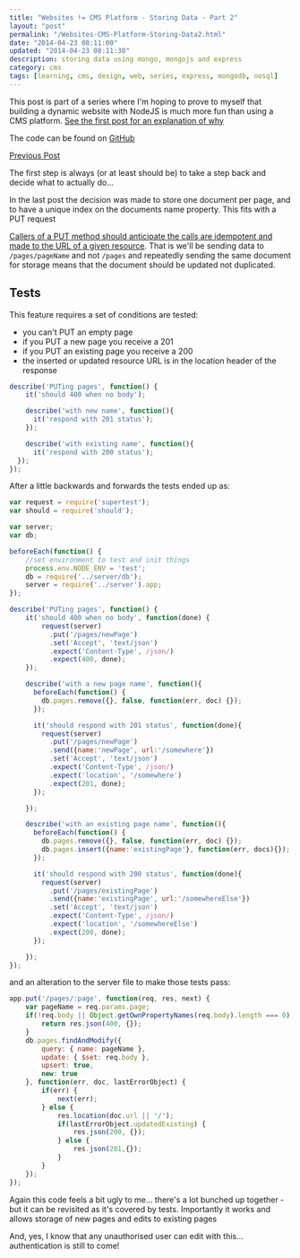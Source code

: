```yaml
--- 
title: "Websites != CMS Platform - Storing Data - Part 2" 
layout: "post" 
permalink: "/Websites-CMS-Platform-Storing-Data2.html" 
date: "2014-04-23 08:11:00"
updated: "2014-04-23 08:11:30" 
description: storing data using mongo, mongojs and express
category: cms
tags: [learning, cms, design, web, series, express, mongodb, nosql]
---
```


This post is part of a series where I'm hoping to prove to myself that building a dynamic website with NodeJS is much more fun than using a CMS platform. [See the first post for an explanation of why](/2014/02/websites-cms.html)

The code can be found on [GitHub](https://github.com/pauldambra/omniclopse)

[Previous Post](/Websites-CMS-Platform-Storing-Data.html)

The first step is always (or at least should be) to take a step back and decide what to actually do...

<!--more-->

In the last post the decision was made to store one document per page, and to have a unique index on the documents name property. This fits with a PUT request

[Callers of a PUT method should anticipate the calls are idempotent and made to the URL of a given resource](http://stackoverflow.com/a/630475/222163). That is we'll be sending data to `/pages/pageName` and not `/pages` and repeatedly sending the same document for storage means that the document should be updated not duplicated.

Tests
-----
This feature requires a set of conditions are tested:
<ul>
	<li>you can't PUT an empty page</li>
	<li>if you PUT a new page you receive a 201</li>
	<li>if you PUT an existing page you receive a 200</li>
	<li>the inserted or updated resource URL is in the location header of the response</li>
</ul>

```js 
describe('PUTing pages', function() {
    it('should 400 when no body');

    describe('with new name', function(){
      it('respond with 201 status');
    });

    describe('with existing name', function(){
      it('respond with 200 status');
  });
});
```

After a little backwards and forwards the tests ended up as:

```js 
var request = require('supertest');
var should = require('should');

var server;
var db;

beforeEach(function() {
    //set environment to test and init things
    process.env.NODE_ENV = 'test'; 
    db = require('../server/db');
    server = require('../server').app;
});

describe('PUTing pages', function() {
    it('should 400 when no body', function(done) {
        request(server)
          .put('/pages/newPage')
          .set('Accept', 'text/json')
          .expect('Content-Type', /json/)
          .expect(400, done);
    });

    describe('with a new page name', function(){
      beforeEach(function() {
        db.pages.remove({}, false, function(err, doc) {});
      });

      it('should respond with 201 status', function(done){
        request(server)
          .put('/pages/newPage')
          .send({name:'newPage', url:'/somewhere'})
          .set('Accept', 'text/json')
          .expect('Content-Type', /json/)
          .expect('location', '/somewhere')
          .expect(201, done);
      });

    });

    describe('with an existing page name', function(){
      beforeEach(function() {
        db.pages.remove({}, false, function(err, doc) {});
        db.pages.insert({name:'existingPage'}, function(err, docs){});
      });

      it('should respond with 200 status', function(done){
        request(server)
          .put('/pages/existingPage')
          .send({name:'existingPage', url:'/somewhereElse'})
          .set('Accept', 'text/json')
          .expect('Content-Type', /json/)
          .expect('location', '/somewhereElse')
          .expect(200, done);
      });

    });
});
```

and an alteration to the server file to make those tests pass:

```js 
app.put('/pages/:page', function(req, res, next) {
    var pageName = req.params.page;
    if(!req.body || Object.getOwnPropertyNames(req.body).length === 0) {
        return res.json(400, {});
    }
    db.pages.findAndModify({
        query: { name: pageName },
        update: { $set: req.body },
        upsert: true,
        new: true
    }, function(err, doc, lastErrorObject) {
        if(err) {
            next(err);
        } else {
            res.location(doc.url || '/');
            if(lastErrorObject.updatedExisting) {
                res.json(200, {}); 
            } else {
                res.json(201,{}); 
            }
        }
    });
});
```

Again this code feels a bit ugly to me... there's a lot bunched up together - but it can be revisited as it's covered by tests. Importantly it works and allows storage of new pages and edits to existing pages

And, yes, I know that any unauthorised user can edit with this... authentication is still to come!
